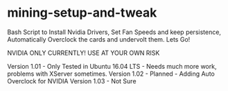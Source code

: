 # mining-setup-and-tweak
Bash Script to Install Nvidia Drivers, Set Fan Speeds and keep persistence, Automatically Overclock the cards and undervolt them.
Lets Go!

NVIDIA ONLY CURRENTLY! USE AT YOUR OWN RISK

Version 1.01 - Only Tested in Ubuntu 16.04 LTS - Needs much more work, problems with XServer sometimes.
Version 1.02 - Planned - Adding Auto Overclock for NVIDIA
Version 1.03 - Not Sure